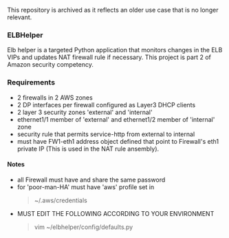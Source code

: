 This repository is archived as it reflects an older use case that is no longer relevant.

### ELBHelper
Elb helper is a targeted Python application that monitors changes in the ELB VIPs and updates NAT firewall rule 
if necessary.
This project is part 2 of Amazon security competency.

### Requirements
- 2 firewalls in 2 AWS zones
- 2 DP interfaces per firewall configured as Layer3 DHCP clients
- 2 layer 3 security zones 'external' and 'internal'
- ethernet1/1 member of 'external' and ethernet1/2 member of 'internal' zone
- security rule that permits service-http from external to internal
- must have FW1-eth1 address object defined that point to Firewall's eth1 private IP (This is used in the NAT rule ansembly).

#### Notes
- all Firewall must have and share the same password
- for 'poor-man-HA' must have 'aws' profile set in 
    >~/.aws/credentials
- MUST EDIT THE FOLLOWING ACCORDING TO YOUR ENVIRONMENT
    >vim ~/elbhelper/config/defaults.py
